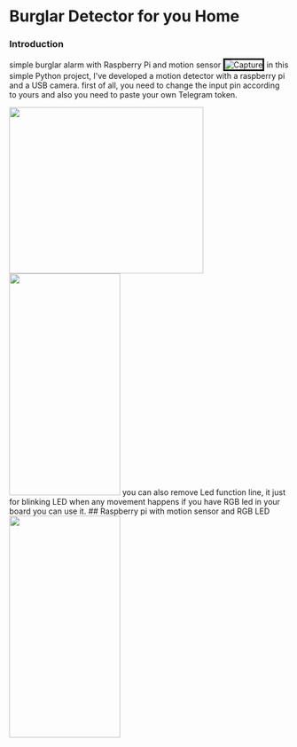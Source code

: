 # Burglar Detector for you Home
### Introduction
simple burglar alarm with Raspberry Pi and motion sensor
<img src="https://i.ibb.co/02LZMFw/Capture.jpg" alt="Capture" border="3">
in this simple Python project, I've developed a motion detector with a raspberry pi and a USB camera.
first of all, you need to change the input pin according to yours and also you need to paste your own Telegram token.

<img src="https://user-images.githubusercontent.com/6876758/100547845-4aa1ba80-3269-11eb-9909-9f7c6e3fa9ca.jpeg" height="300" width="350">
<img src="https://user-images.githubusercontent.com/6876758/100543253-4f597500-324f-11eb-9823-8dbae7a9fbc9.jpg" height="400" width="200">
you can also remove Led function line, it just for blinking LED when any movement happens if you have RGB led in your board you can use it.
## Raspberry pi with motion sensor and RGB LED

<img src="https://user-images.githubusercontent.com/6876758/100543258-5b453700-324f-11eb-988f-dc445879cee9.png" height="400" width="200"> 

